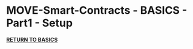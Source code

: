 # MOVE-Smart-Contracts - BASICS - Part1 - Setup


<a href="https://github.com/net2devcrypto/MOVE-Smart-Contracts/tree/main/BASICS"><b>RETURN TO BASICS</b></a>

